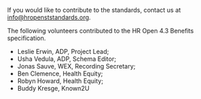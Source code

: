 If you would like to contribute to the standards, contact us at info@hropenststandards.org.

The following volunteers contributed to the HR Open 4.3 Benefits specification.   
* Leslie Erwin, ADP, Project Lead;  
* Usha Vedula, ADP, Schema Editor;
* Jonas Sauve, WEX, Recording Secretary;
* Ben Clemence, Health Equity;
* Robyn Howard, Health Equity;
* Buddy Kresge, Known2U
